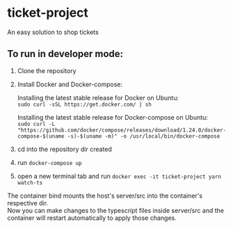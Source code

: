 # ticket-project
An easy solution to shop tickets  

## **To run in developer mode:**
1. Clone the repository
2. Install Docker and Docker-compose:  

   Installing the latest stable release for Docker on Ubuntu:  
    `sudo curl -sSL https://get.docker.com/ | sh`

   Installing the latest stable release for Docker-compose on Ubuntu:  
    `sudo curl -L "https://github.com/docker/compose/releases/download/1.24.0/docker-compose-$(uname -s)-$(uname -m)" -o /usr/local/bin/docker-compose`
   
3. cd into the repository dir created
4. run `docker-compose up`  
5. open a new terminal tab and run `docker exec -it ticket-project yarn watch-ts`  

The container bind mounts the host's server/src into the container's respective dir.  
Now you can make changes to the typescript files inside server/src and the container will restart automatically to apply those changes.
